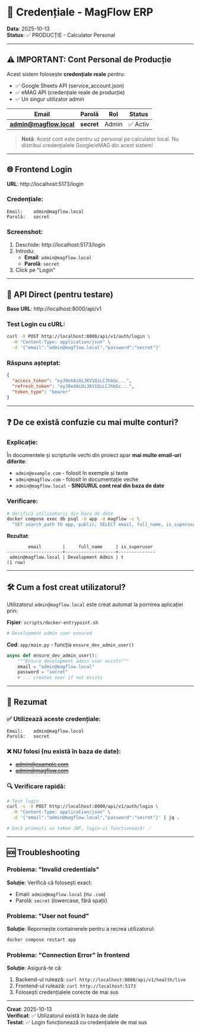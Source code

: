 # 🔐 Credențiale - MagFlow ERP
**Data**: 2025-10-13  
**Status**: ✅ PRODUCȚIE - Calculator Personal

---

## ⚠️ IMPORTANT: Cont Personal de Producție

Acest sistem folosește **credențiale reale** pentru:
- ✅ Google Sheets API (service_account.json)
- ✅ eMAG API (credențiale reale de producție)
- ✅ Un singur utilizator admin

| Email | Parolă | Rol | Status |
|-------|--------|-----|--------|
| **admin@magflow.local** | **secret** | Admin | ✅ Activ |

> **Notă**: Acest cont este pentru uz personal pe calculator local. 
> Nu distribui credențialele Google/eMAG din acest sistem!

---

## 🌐 Frontend Login

**URL**: http://localhost:5173/login

### Credențiale:
```
Email:    admin@magflow.local
Parolă:   secret
```

### Screenshot:
1. Deschide: http://localhost:5173/login
2. Introdu:
   - **Email**: `admin@magflow.local`
   - **Parolă**: `secret`
3. Click pe "Login"

---

## 🔧 API Direct (pentru testare)

**Base URL**: http://localhost:8000/api/v1

### Test Login cu cURL:
```bash
curl -X POST http://localhost:8000/api/v1/auth/login \
  -H "Content-Type: application/json" \
  -d '{"email":"admin@magflow.local","password":"secret"}'
```

### Răspuns așteptat:
```json
{
  "access_token": "eyJ0eXAiOiJKV1QiLCJhbGc...",
  "refresh_token": "eyJ0eXAiOiJKV1QiLCJhbGc...",
  "token_type": "bearer"
}
```

---

## ❓ De ce există confuzie cu mai multe conturi?

### Explicație:
În documentele și scripturile vechi din proiect apar **mai multe email-uri diferite**:
- `admin@example.com` - folosit în exemple și teste
- `admin@magflow.com` - folosit în documentație veche
- `admin@magflow.local` - **SINGURUL cont real din baza de date**

### Verificare:
```bash
# Verifică utilizatorii din baza de date
docker compose exec db psql -U app -d magflow -c \
  "SET search_path TO app, public; SELECT email, full_name, is_superuser FROM users;"
```

**Rezultat**:
```
        email        |     full_name     | is_superuser
---------------------+-------------------+--------------
 admin@magflow.local | Development Admin | t
(1 row)
```

---

## 🛠️ Cum a fost creat utilizatorul?

Utilizatorul `admin@magflow.local` este creat automat la pornirea aplicației prin:

**Fișier**: `scripts/docker-entrypoint.sh`
```bash
# Development admin user ensured
```

**Cod**: `app/main.py` - funcția `ensure_dev_admin_user()`
```python
async def ensure_dev_admin_user():
    """Ensure development admin user exists"""
    email = "admin@magflow.local"
    password = "secret"
    # ... creates user if not exists
```

---

## 📝 Rezumat

### ✅ Utilizează aceste credențiale:
```
Email:    admin@magflow.local
Parolă:   secret
```

### ❌ NU folosi (nu există în baza de date):
- ~~admin@example.com~~
- ~~admin@magflow.com~~

### 🔍 Verificare rapidă:
```bash
# Test login
curl -s -X POST http://localhost:8000/api/v1/auth/login \
  -H "Content-Type: application/json" \
  -d '{"email":"admin@magflow.local","password":"secret"}' | jq .

# Dacă primești un token JWT, login-ul funcționează! ✅
```

---

## 🆘 Troubleshooting

### Problema: "Invalid credentials"
**Soluție**: Verifică că folosești exact:
- Email: `admin@magflow.local` (nu `.com`)
- Parolă: `secret` (lowercase, fără spații)

### Problema: "User not found"
**Soluție**: Repornește containerele pentru a recrea utilizatorul:
```bash
docker compose restart app
```

### Problema: "Connection Error" în frontend
**Soluție**: Asigură-te că:
1. Backend-ul rulează: `curl http://localhost:8000/api/v1/health/live`
2. Frontend-ul rulează: `curl http://localhost:5173`
3. Folosești credențialele corecte de mai sus

---

**Creat**: 2025-10-13  
**Verificat**: ✅ Utilizatorul există în baza de date  
**Testat**: ✅ Login funcționează cu credențialele de mai sus
